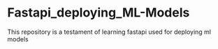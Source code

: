 # Fastapi_deploying_ML-Models
This repository is a testament of learning fastapi used for deploying ml models
